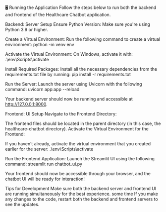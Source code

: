 🖥️ Running the Application
Follow the steps below to run both the backend and frontend of the Healthcare Chatbot application.

Backend: Server Setup
Ensure Python Version: Make sure you're using Python 3.9 or higher.

Create a Virtual Environment:
Run the following command to create a virtual environment:
python -m venv env

Activate the Virtual Environment:
On Windows, activate it with:
.\env\Scripts\activate

Install Required Packages:
Install all the necessary dependencies from the requirements.txt file by running:
pip install -r requirements.txt

Run the Server:
Launch the server using Uvicorn with the following command:
uvicorn app:app --reload

Your backend server should now be running and accessible at http://127.0.0.1:8000.


Frontend: UI Setup
Navigate to the Frontend Directory:

The frontend files should be located in the parent directory (in this case, the healthcare-chatbot directory).
Activate the Virtual Environment for the Frontend:

If you haven’t already, activate the virtual environment that you created earlier for the server:
.\env\Scripts\activate

Run the Frontend Application:
Launch the Streamlit UI using the following command:
streamlit run chatbot_ui.py

Your frontend should now be accessible through your browser, and the chatbot UI will be ready for interaction!


Tips for Development
Make sure both the backend server and frontend UI are running simultaneously for the best experience.
some time If you make any changes to the code, restart both the backend and frontend servers to see the updates.